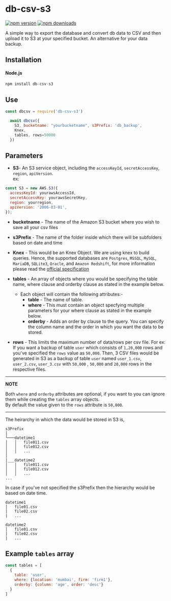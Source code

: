 # db-csv-s3
[![npm version](http://img.shields.io/npm/v/db-csv-s3.svg)](https://npmjs.org/package/db-csv-s3)
[![npm downloads](https://img.shields.io/npm/dm/db-csv-s3.svg)](https://npmjs.org/package/db-csv-s3)


A simple way to export the database and convert db data to CSV and then upload it to S3 at your specified bucket. An alternative for your data backup.

## Installation
#### Node.js
```js
npm install db-csv-s3
```
## Use
```js
const dbcsv = require('db-csv-s3')

  await dbcsv({
    S3, bucketname: "yourbucketname", s3Prefix: 'db_backup',
    Knex,
    tables, rows=50000
  })

```
## Parameters
- **S3**-  An S3 service object, including the `accessKeyId`, `secretAccessKey`, `region`, `apiVersion`.<br>
ex:
```js
const S3 = new AWS.S3({
  accessKeyId: yourawsAccessId,
  secretAccessKey: yourawsSecretKey,
  region: yourregion,
  apiVersion: '2006-03-01',
});
```
- **bucketname** - The name of the Amazon S3 bucket where you wish to save all your csv files

- **s3Prefix** - The name of the folder inside which there will be subfolders based on date and time

- **Knex** - This would be an Knex Object. We are using knex to build queries. Hence, the supported databases are `Postgres`, `MSSQL`, `MySQL`, `MariaDB`, `SQLite3`, `Oracle`, and `Amazon Redshift`, for more information please read the [official specification](http://knexjs.org/)

- **tables** - An array of objects where you would be specifying the table name, where clause and orderby clause as stated in the example below.
  - Each object will contain the following attributes:-
    - **table** - The name of table.
    - **where** - This must contain an object specfying multiple parameters for your where clause as stated in the example below.
    - **orderby** - Adds an order by clause to the query. You can specify the column name and the order in which you want the data to be stored.

- **rows** - This limits the maximum number of data/rows per csv file. For ex: If you want a backup of table `user` which consists of `1,20,000` rows and you've specified the `rows` value as `50,000`. Then, 3 CSV files would be generated in S3 as a backup of table `user` named `user_1.csv`, `user_2.csv`, `user_3.csv` with `50,000` , `50,000` and `20,000` rows in the respective files. 
---
**NOTE**

Both `where` and `orderby` attributes are optional, if you want to you can ignore them while creating the `tables` array objects.<br>
By default the value given to the `rows` attribute is `50,000`.

---

The heirarchy in which the data would be stored in S3 is,
```
s3Prefix
│   
└───datetime1
│   │   file011.csv
│   │   file012.csv
│   │   ...
│
|___datetime2
│   │   file011.csv
│   │   file012.csv
│   │   ...
...
```
In case if you've not specified the s3Prefix then the hierarchy would be based on date time.
```
datetime1
│   file01.csv   
|   file02.csv
|   ...

datetime2
│   file01.csv   
|   file02.csv
|   ...

```


## Example `tables` array
```js
const tables = [
  {
    table: 'user',
    where: {location: 'mumbai', firm: 'firm1'},
    orderby: {column: 'age', order: 'desc'}
  }
]

```
